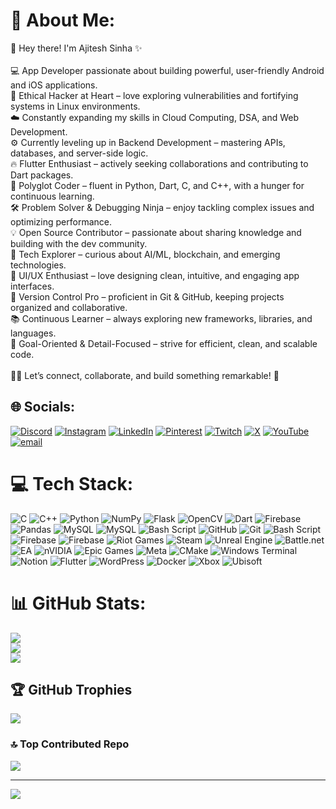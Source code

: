 # 💫 About Me:
🚀 Hey there! I'm Ajitesh Sinha ✨<br><br>💻 App Developer passionate about building powerful, user-friendly Android and iOS applications.<br>🔐 Ethical Hacker at Heart – love exploring vulnerabilities and fortifying systems in Linux environments.<br>☁️ Constantly expanding my skills in Cloud Computing, DSA, and Web Development.<br>⚙️ Currently leveling up in Backend Development – mastering APIs, databases, and server-side logic.<br>🔥 Flutter Enthusiast – actively seeking collaborations and contributing to Dart packages.<br>🌟 Polyglot Coder – fluent in Python, Dart, C, and C++, with a hunger for continuous learning.<br>🛠️ Problem Solver & Debugging Ninja – enjoy tackling complex issues and optimizing performance.<br>💡 Open Source Contributor – passionate about sharing knowledge and building with the dev community.<br>🚀 Tech Explorer – curious about AI/ML, blockchain, and emerging technologies.<br>📱 UI/UX Enthusiast – love designing clean, intuitive, and engaging app interfaces.<br>🔧 Version Control Pro – proficient in Git & GitHub, keeping projects organized and collaborative.<br>📚 Continuous Learner – always exploring new frameworks, libraries, and languages.<br>🎯 Goal-Oriented & Detail-Focused – strive for efficient, clean, and scalable code.<br><br>📌✨ Let’s connect, collaborate, and build something remarkable! 🚀


## 🌐 Socials:
[![Discord](https://img.shields.io/badge/Discord-%237289DA.svg?logo=discord&logoColor=white)](https://discord.gg/https://discord.gg/P8jgsQJU) [![Instagram](https://img.shields.io/badge/Instagram-%23E4405F.svg?logo=Instagram&logoColor=white)](https://instagram.com/ajitesh.sinha18) [![LinkedIn](https://img.shields.io/badge/LinkedIn-%230077B5.svg?logo=linkedin&logoColor=white)](https://linkedin.com/in/AjiteshSinha ) [![Pinterest](https://img.shields.io/badge/Pinterest-%23E60023.svg?logo=Pinterest&logoColor=white)](https://pinterest.com/AjiteshSinha) [![Twitch](https://img.shields.io/badge/Twitch-%239146FF.svg?logo=Twitch&logoColor=white)](https://twitch.tv/ajitesh1410) [![X](https://img.shields.io/badge/X-black.svg?logo=X&logoColor=white)](https://x.com/@Ajitsh11410) [![YouTube](https://img.shields.io/badge/YouTube-%23FF0000.svg?logo=YouTube&logoColor=white)](https://youtube.com/@@ajiteshsinha8677) [![email](https://img.shields.io/badge/Email-D14836?logo=gmail&logoColor=white)](mailto:ajiteshsinha2004@gmail.com) 

# 💻 Tech Stack:
![C](https://img.shields.io/badge/c-%2300599C.svg?style=for-the-badge&logo=c&logoColor=white) ![C++](https://img.shields.io/badge/c++-%2300599C.svg?style=for-the-badge&logo=c%2B%2B&logoColor=white) ![Python](https://img.shields.io/badge/python-3670A0?style=for-the-badge&logo=python&logoColor=ffdd54) ![NumPy](https://img.shields.io/badge/numpy-%23013243.svg?style=for-the-badge&logo=numpy&logoColor=white) ![Flask](https://img.shields.io/badge/flask-%23000.svg?style=for-the-badge&logo=flask&logoColor=white) ![OpenCV](https://img.shields.io/badge/opencv-%23white.svg?style=for-the-badge&logo=opencv&logoColor=white) ![Dart](https://img.shields.io/badge/dart-%230175C2.svg?style=for-the-badge&logo=dart&logoColor=white) ![Firebase](https://img.shields.io/badge/firebase-%23039BE5.svg?style=for-the-badge&logo=firebase) ![Pandas](https://img.shields.io/badge/pandas-%23150458.svg?style=for-the-badge&logo=pandas&logoColor=white) ![MySQL](https://img.shields.io/badge/mysql-4479A1.svg?style=for-the-badge&logo=mysql&logoColor=white) ![MySQL](https://img.shields.io/badge/mysql-4479A1.svg?style=for-the-badge&logo=mysql&logoColor=white) ![Bash Script](https://img.shields.io/badge/bash_script-%23121011.svg?style=for-the-badge&logo=gnu-bash&logoColor=white) ![GitHub](https://img.shields.io/badge/github-%23121011.svg?style=for-the-badge&logo=github&logoColor=white) ![Git](https://img.shields.io/badge/git-%23F05033.svg?style=for-the-badge&logo=git&logoColor=white) ![Bash Script](https://img.shields.io/badge/bash_script-%23121011.svg?style=for-the-badge&logo=gnu-bash&logoColor=white) ![Firebase](https://img.shields.io/badge/firebase-%23039BE5.svg?style=for-the-badge&logo=firebase) ![Firebase](https://img.shields.io/badge/firebase-a08021?style=for-the-badge&logo=firebase&logoColor=ffcd34) ![Riot Games](https://img.shields.io/badge/riotgames-D32936.svg?style=for-the-badge&logo=riotgames&logoColor=white) ![Steam](https://img.shields.io/badge/steam-%23000000.svg?style=for-the-badge&logo=steam&logoColor=white) ![Unreal Engine](https://img.shields.io/badge/unrealengine-%23313131.svg?style=for-the-badge&logo=unrealengine&logoColor=white) ![Battle.net](https://img.shields.io/badge/battle.net-%2300AEFF.svg?style=for-the-badge&logo=battle.net&logoColor=white) ![EA](https://img.shields.io/badge/ea-%23000000.svg?style=for-the-badge&logo=ea&logoColor=white) ![nVIDIA](https://img.shields.io/badge/nVIDIA-%2376B900.svg?style=for-the-badge&logo=nVIDIA&logoColor=white) ![Epic Games](https://img.shields.io/badge/epicgames-%23313131.svg?style=for-the-badge&logo=epicgames&logoColor=white) ![Meta](https://img.shields.io/badge/Meta-%230467DF.svg?style=for-the-badge&logo=Meta&logoColor=white) ![CMake](https://img.shields.io/badge/CMake-%23008FBA.svg?style=for-the-badge&logo=cmake&logoColor=white) ![Windows Terminal](https://img.shields.io/badge/Windows%20Terminal-%234D4D4D.svg?style=for-the-badge&logo=windows-terminal&logoColor=white) ![Notion](https://img.shields.io/badge/Notion-%23000000.svg?style=for-the-badge&logo=notion&logoColor=white) ![Flutter](https://img.shields.io/badge/Flutter-%2302569B.svg?style=for-the-badge&logo=Flutter&logoColor=white) ![WordPress](https://img.shields.io/badge/WordPress-%23117AC9.svg?style=for-the-badge&logo=WordPress&logoColor=white) ![Docker](https://img.shields.io/badge/docker-%230db7ed.svg?style=for-the-badge&logo=docker&logoColor=white) ![Xbox](https://img.shields.io/badge/xbox-%23107C10.svg?style=for-the-badge&logo=xbox&logoColor=white) ![Ubisoft](https://img.shields.io/badge/Ubisoft-%23F5F5F5.svg?style=for-the-badge&logo=Ubisoft&logoColor=black)
# 📊 GitHub Stats:
![](https://github-readme-stats.vercel.app/api?username=AjiteshSinha17&theme=radical&hide_border=false&include_all_commits=false&count_private=true)<br/>
![](https://nirzak-streak-stats.vercel.app/?user=AjiteshSinha17&theme=radical&hide_border=false)<br/>
![](https://github-readme-stats.vercel.app/api/top-langs/?username=AjiteshSinha17&theme=radical&hide_border=false&include_all_commits=false&count_private=true&layout=compact)

## 🏆 GitHub Trophies
![](https://github-profile-trophy.vercel.app/?username=AjiteshSinha17&theme=radical&no-frame=false&no-bg=false&margin-w=4)

### 🔝 Top Contributed Repo
![](https://github-contributor-stats.vercel.app/api?username=AjiteshSinha17&limit=5&theme=radical&combine_all_yearly_contributions=true)

---
[![](https://visitcount.itsvg.in/api?id=AjiteshSinha17&icon=6&color=5)](https://visitcount.itsvg.in)

<!-- Proudly created with GPRM ( https://gprm.itsvg.in ) -->
